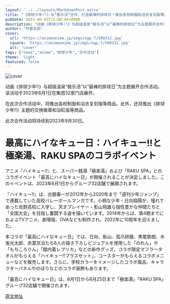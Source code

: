 ```yaml
---
layout: '../../layouts/MarkdownPost.astro'
title: "《排球少年!!》与“极乐汤”合作，打造最棒的排球日！推出各校制服和浴衣复刻版等商品"
pubDate: 2023-06-03T11:00:04+0900
description: "动画《排球少年!!》与超级温泉“极乐汤”以“最棒的排球日”为主题展开合作活动。该活动于2023年6月1日在集团32家门店展开。"
author: "作者名称"
cover:
  url: 'https://animeanime.jp/imgs/ogp_f/589312.jpg'
  square: 'https://animeanime.jp/imgs/ogp_f/589312.jpg'
  alt: "cover"
tags: ["news","anime","排球少年","合作活动"]
theme: 'light'
featured: false
---
```


![cover](https://animeanime.jp/imgs/ogp_f/589312.jpg)

动画《排球少年!!》与超级温泉“极乐汤”以“最棒的排球日”为主题展开合作活动。该活动于2023年6月1日在集团32家门店展开。

在此次合作活动中，将推出各校制服和浴衣复刻版等商品。此外，还将推出《排球少年!!》主题的交换徽章和浴缸版等商品。

此次合作活动将持续到2023年9月30日。

# 最高にハイなキュー日：ハイキュー!!と極楽湯、RAKU SPAのコラボイベント

アニメ『ハイキュー!!』と、スーパー銭湯「極楽湯」および「RAKU SPA」とのコラボイベント「最高にハイなキュー日」が開催されることが決定しました。このイベントは、2023年6月1日からグループ32店舗で展開されます。

『ハイキュー!!』は、古舘春一が2012年から2020年まで「週刊少年ジャンプ」で連載していた高校バレーボールマンガです。小柄な少年・日向翔陽が、憧れであった烏野高校に入学し、天才プレイヤー・影山飛雄ら個性豊かな仲間たちと「全国大会」を目指し奮闘する姿を描いています。2014年からは、第4期までにおよぶTVアニメ、劇場版、OVAなども制作され、2022年に10周年を迎えました。

本コラボ「最高にハイなキュー日」では、日向、影山、孤爪研磨、黒尾鉄朗、木兎光太郎、赤葦京治たち6人の描き下ろしビジュアルを使用した「のれん」や「もちころりん」「館内着レプリカ」などの新作グッズ、コラボ限定マフラータオルがもらえる「ハイキュー!!プラスセット」、コースターがもらえるコラボメニューなどを販売します。さらに、学校カラーをイメージしたコラボ風呂、キャラクターパネルやのぼりなどのコラボ装飾もあります。

「最高にハイなキュー日」は、6月1日から6月25日まで「極楽湯」「RAKU SPA」グループ32店舗で開催されます。

  [原文地址](https://animeanime.jp/article/2023/06/03/77712.html)